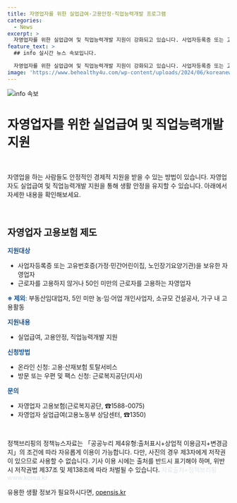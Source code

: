 ```yaml
---
title: 자영업자를 위한 실업급여·고용안정·직업능력개발 프로그램
categories:
  - News
excerpt: >
  자영업자를 위한 실업급여 및 직업능력개발 지원이 강화되고 있습니다. 사업자등록증 또는 고유번호증 보유자 영업자와 50인 미만의 근로자를 고용하는 자영업자가 지원 대상이며, 온라인 또는 방문/우편/팩스를 통해 신청할 수 있습니다. 이를 통해 자영업자의 생활 안정과 고용 보장이 강화될 전망입니다. (150자)
feature_text: >
  ## info 실시간 뉴스 속보입니다.

  자영업자를 위한 실업급여 및 직업능력개발 지원이 강화되고 있습니다. 사업자등록증 또는 고유번호증 보유자 영업자와 50인 미만의 근로자를 고용하는 자영업자가 지원 대상이며, 온라인 또는 방문/우편/팩스를 통해 신청할 수 있습니다. 이를 통해 자영업자의 생활 안정과 고용 보장이 강화될 전망입니다. (150자)
image: 'https://www.behealthy4u.com/wp-content/uploads/2024/06/koreanews.jpg'
---
```


<p><img src="https://www.behealthy4u.com/wp-content/uploads/2024/06/koreanews.jpg" alt="info 속보" /></p>

<h1>자영업자를 위한 실업급여 및 직업능력개발 지원</h1>

<p data-ke-size="size16">&nbsp;</p>

<p>자영업을 하는 사람들도 안정적인 경제적 지원을 받을 수 있는 방법이 있습니다. 자영업자도 실업급여 및 직업능력개발 지원을 통해 생활 안정을 유지할 수 있습니다. 아래에서 자세한 내용을 확인해보세요.</p>

<p data-ke-size="size16">&nbsp;</p>

<h2 data-ke-size="size26">자영업자 고용보험 제도</h2>

<p><b><span style="color: #1a5490;">지원대상</span></b></p>

<ul>
<li>사업자등록증 또는 고유번호증(가정·민간어린이집, 노인장기요양기관)을 보유한 자영업자</li>
<li>근로자를 고용하지 않거나 50인 미만의 근로자를 고용하는 자영업자</li>
</ul>

<p><b><span style="color: #1a5490;">※ 제외</span></b>: 부동산임대업자, 5인 미만 농·임·어업 개인사업자, 소규모 건설공사, 가구 내 고용활동</p>

<p><b><span style="color: #1a5490;">지원내용</span></b></p>

<ul>
<li>실업급여, 고용안정, 직업능력개발 지원</li>
</ul>

<p><b><span style="color: #1a5490;">신청방법</span></b></p>

<ul>
<li>온라인 신청: 고용·산재보험 토탈서비스</li>
<li>방문 또는 우편 및 팩스 신청: 근로복지공단(지사)</li>
</ul>

<p><b><span style="color: #1a5490;">문의</span></b></p>

<ul>
<li>자영업자 고용보험(근로복지공단, ☎1588-0075)</li>
<li>자영업자 실업급여(고용노동부 상담센터, ☎1350)</li>
</ul>

<p data-ke-size="size16">&nbsp;</p>

<p>정책브리핑의 정책뉴스자료는 「공공누리 제4유형:출처표시+상업적 이용금지+변경금지」의 조건에 따라 자유롭게 이용이 가능합니다. 다만, 사진의 경우 제3자에게 저작권이 있으므로 사용할 수 없습니다. 기사 이용 시에는 출처를 반드시 표기해야 하며, 위반 시 저작권법 제37조 및 제138조에 따라 처벌될 수 있습니다. <span style="color: #21538527;">자료출처=정책브리핑 www.korea.kr</span></p>
유용한 생활 정보가 필요하시다면, <a href="https://opensis.kr" rel="dofollow">opensis.kr</a>


